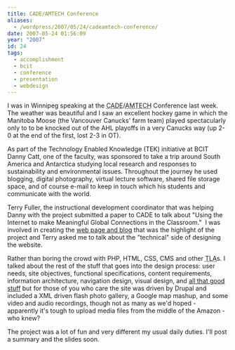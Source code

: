 ```yaml
---
title: CADE/AMTECH Conference
aliases:
  - /wordpress/2007/05/24/cadeamtech-conference/
date: 2007-05-24 01:56:09
year: "2007"
id: 24
tags:
  - accomplishment
  - bcit
  - conference
  - presentation
  - webdesign
---
```


I was in Winnipeg speaking at the <abbr title="Canadian Association for Distance Education">CADE</abbr>/<abbr title="Association for Media and Technology in Education in Canada">AMTECH</abbr> Conference last week.  The weather was beautiful and I saw an excellent hockey game in which the Manitoba Moose (the Vancouver Canucks' farm team) played spectacularly only to to be knocked out of the AHL playoffs in a very Canucks way (up 2-0 at the end of the first, lost 2-3 in OT).

As part of the Technology Enabled Knowledge (TEK) initiative at BCIT Danny Catt, one of the faculty, was sponsored to take a trip around South America and Antarctica studying local research and responses to sustainability and environmental issues.  Throughout the journey he used blogging, digital photography, virtual lecture software, shared file storage space, and of course e-mail to keep in touch which his students and communicate with the world.

Terry Fuller, the instructional development coordinator that was helping Danny with the project submitted a paper to CADE to talk about "Using the Internet to make Meaningful Global Connections in the Classroom."  I was involved in creating the [web page and blog](http://blogs.bcit.ca/catttrax2/) that was the highlight of the project and Terry asked me to talk about the "technical" side of designing the website.

Rather than boring the crowd with PHP, HTML, CSS, CMS and other <abbr title="three letter acronyms">TLA</abbr>s.  I talked about the rest of the stuff that goes into the design process: user needs, site objectives, functional specifications, content requirements, information architecture, navigation design, visual design, and [all that good stuff](http://www.jjg.net/elements/pdf/elements.pdf "Jesse James Garrett") but for those of you who care the site was driven by Drupal and included a XML driven flash photo gallery, a Google map mashup, and some video and audio recordings, though not as many as we'd hoped - apparently it's tough to upload media files from the middle of the Amazon - who knew?

The project was a lot of fun and very different my usual daily duties.  I'll post a summary and the slides soon.
